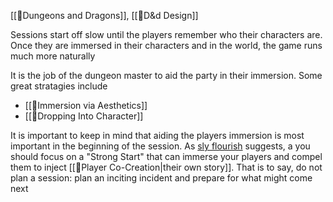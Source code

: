 [[🌳Dungeons and Dragons]], [[🌿D&d Design]]

Sessions start off slow until the players remember who their characters are. Once they are immersed in their characters and in the world, the game runs much more naturally

It is the job of the dungeon master to aid the party in their immersion. Some great stratagies include
- [[🌱Immersion via Aesthetics]] 
- [[🌱Dropping Into Character]]

It is important to keep in mind that aiding the players immersion is most important in the beginning of the session. As [sly flourish]() suggests, a you should focus on a "Strong Start" that can immerse your players and compel them to inject [[🌰Player Co-Creation|their own story]]. That is to say, do not plan a session: plan an inciting incident and prepare for what might come next